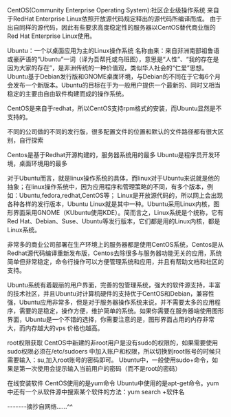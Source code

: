CentOS(Community Enterprise Operating System):社区企业级操作系统
    来自于RedHat Enterprise Linux依照开放源代码规定释出的源代码所编译而成。
    由于出自同样的源代码，因此有些要求高度稳定性的服务器以CentOS替代商业版的Red Hat Enterprise Linux使用。

Ubuntu：一个以桌面应用为主的Linux操作系统
    名称由来：来自非洲南部祖鲁语或豪萨语的“Ubuntu”一词（译为吾帮托或乌班图），意思是“人性”、“我的存在是因为大家的存在”，是非洲传统的一种价值观，类似华人社会的“仁爱”思想。
    Ubuntu基于Debian发行版和GNOME桌面环境，与Debian的不同在于它每6个月会发布一个新版本。Ubuntu的目标在于为一般用户提供一个最新的、同时又相当稳定的主要由自由软件构建而成的操作系统。

CentOS是来自于redhat，所以CentOS支持rpm格式的安装，而Ubuntu显然是不支持的。

不同的公司做的不同的发行版，很多配置文件的位置和默认的文件路径都有很大区别，自行探索

Centos是基于Redhat开源构建的，服务器系统用的最多
Ubuntu是程序员开发环境，桌面环境用的最多

对于Ubuntu而言，就是linux操作系统的具体，而linux对于Ubuntu来说就是他的抽象；在linux操作系统中，因为应用程序和管理策略的不同，有多个版本，例如：Ubuntu,fedora,redhat,CentOS等；
Linux是开放源代码的，所以网上会出现各种各样的发行版本，Ubuntu Linux就是其中一种。Ubuntu采用Linux内核，图形界面采用GNOME（KUbuntu使用KDE）。简而言之，Linux系统是个统称，它有Red Hat、Debian、Suse、Ubuntu等发行版本，它们都是用的Linux内核，都是Linux系统。

非常多的商业公司部署在生产环境上的服务器都是使用CentOS系统，Centos是从Redhat源代码编译重新发布版，Centos去除很多与服务器功能无关的应用，系统简单但非常稳定，命令行操作可以方便管理系统和应用，并且有帮助文档和社区的支持。

Ubuntu系统有着靓丽的用户界面，完善的包管理系统，强大的软件源支持，丰富的技术社区，并且Ubuntu对计算机硬件的支持优于CentOS和Debian，兼容性强，Ubuntu应用非常多，但是对于服务器操作系统来说，并不需要太多的应用程序，需要的是稳定，操作方便，维护简单的系统。如果你需要在服务器端使用图形界面，Ubuntu是一个不错的选择，你需要注意的是，图形界面占用的内存非常大，而内存越大的vps 价格也越高。

root权限获取
    CentOS中新建的非root用户是没有sudo的权限的，如果需要使用sudo权限必须在/etc/sudoers 中加入账户和权限，所以切换到root账号的时候只需要输入：su,加入root账号的密码即可。
    Ubuntu中，一般使用sudo+命令，如果是第一次使用会提示输入当前用户的密码（而不是root的密码）

在线安装软件
    CentOS使用的是yum命令
    Ubuntu中使用的是apt-get命令。yum中还有一个从软件源中搜索某个软件的方法：yum search +软件名

-------摘抄自网络……^^